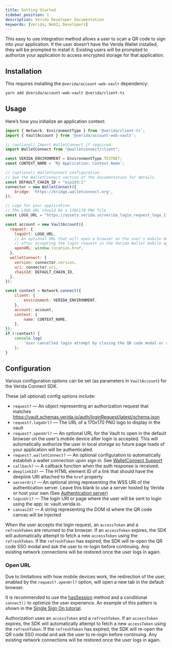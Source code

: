 ```yaml
---
title: Getting Started
sidebar_position: 1
description: Verida Developer Documentation
keywords: [Verida, Web3, Developers]
---
```


This easy to use integration method allows a user to scan a QR code to sign into your application. If the user doesn’t have the Verida Wallet installed, they will be prompted to install it. Existing users will be prompted to authorize your application to access encrypted storage for that application.

## Installation

This requires installing the `@verida/account-web-vault` dependency:

```bash npm2yarn
yarn add @verida/account-web-vault @verida/client-ts
```

## Usage

Here’s how you initialize an application context:

```jsx
import { Network, EnvironmentType } from '@verida/client-ts';
import { VaultAccount } from '@verida/account-web-vault';

// (optional) Import WalletConnect if required
import WalletConnect from "@walletconnect/client";

const VERIDA_ENVIRONMENT = EnvironmentType.TESTNET;
const CONTEXT_NAME = 'My Application: Context Name';

// (optional) WalletConnect configuration
// See the WalletConnect section of the documentation for details
const DEFAULT_CHAIN_ID = "eip155:1"
connector = new WalletConnect({
    bridge: 'https://bridge.walletconnect.org',
});

// Logo for your application
// The LOGO_URL should be a 170x170 PNG file
const LOGO_URL = "https://assets.verida.io/verida_login_request_logo_170x170.png";

const account = new VaultAccount({
  request: {
    logoUrl: LOGO_URL,
    // An optional URL that will open a browser on the user's mobile device
    // after accepting the login request in the Verida Wallet mobile app
    openURL: window.location.href,
  },
  walletConnect: {
    version: connector.version,
    uri: connector.uri,
    chainId: DEFAULT_CHAIN_ID,
  },
});

const context = Network.connect({
	client: {
		environment: VERIDA_ENVIRONMENT,
	},
	account: account,
	context: {
		name: CONTEXT_NAME,
	},
});
if (!context) {
	console.log(
		'User cancelled login attempt by closing the QR code modal or an unexpected error occurred'
	);
}
```

## Configuration

Various configuration options can be set (as parameters in `VaultAccount`) for the Verida Connect SDK.

These (all optional) config options include:

- `request?` — An object representing an authorization request that matches https://vault.schemas.verida.io/auth/loginRequest/latest/schema.json
- `request?.logoUrl?` — The URL of a 170x170 PNG logo to display in the vault
- `request?.openUrl?` — An optional URL for the Vault to open in the default browser on the user's mobile device after login is accepted. This will automatically authorize the user in local storage so future page loads of your application will be authenticated.
- `request?.walletConnect?` — An optional configuration to automatically establish a wallet connection upon sign in. See [WalletConnect Support](./wallet-connect)
- `callback?` — A callback function when the auth response is received.
- `deeplinkId?` — The HTML element ID of a link that should have the deeplink URI attached to the `href` property
- `serverUri?` — An optional string representing the WSS URI of the authentication server. Leave this blank to use a server hosted by Verida or host your own (See [Authentication server](./sso-authentication-server))
- `loginUri?` — The login URI or page where the user will be sent to login using the app; ie: vault.verida.io.
- `canvasId?` — A string representing the DOM id where the QR code canvas will be injected

When the user accepts the login request, an `accessToken` and a `refreshToken` are returned to the browser. If an `accessToken` expires, the SDK will automatically attempt to fetch a new `accessToken` using the `refreshToken`. If the `refreshToken` has expired, the SDK will re-open the QR code SSO modal and ask the user to re-login before continuing. Any existing network connections will be restored once the user logs in again.

### Open URL

Due to limitations with how mobile devices work, the redirection of the user, enabled by the `request?.openUrl?` option, will open a new tab in the default browser.

It is recommended to use the [hasSession](../api/verida-js/modules/verida_account_web_vault.md#hassession) method and a conditional `connect()` to optimize the user experience. An example of this pattern is shown in the [Single Sign On tutorial](../tutorial/SSO.mdx).

Authorization uses an `accessToken` and a `refreshToken`. If an `accessToken` expires, the SDK will automatically attempt to fetch a new `accessToken` using the `refreshToken`. If the `refreshToken` has expired, the SDK will re-open the QR code SSO modal and ask the user to re-login before continuing. Any existing network connections will be restored once the user logs in again.